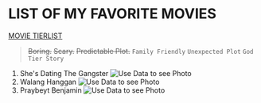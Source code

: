 # LIST OF MY FAVORITE MOVIES
[MOVIE TIERLIST](https://www.FMovies.com)
> ~~Boring.~~  ~~Scary.~~ ~~Predictable Plot.~~
`Family Friendly`
`Unexpected Plot`
`God Tier Story`

  
1. She's Dating The Gangster
![Use Data to see Photo](secret-movie-files-episode-2-820.jpeg)
3. Walang Hanggan
![Use Data to see Photo](Walang_Hanggan-titlecard.jpg)
5. Praybeyt Benjamin 
![Use Data to see Photo](Praybeytbenjofficial.jpg)









